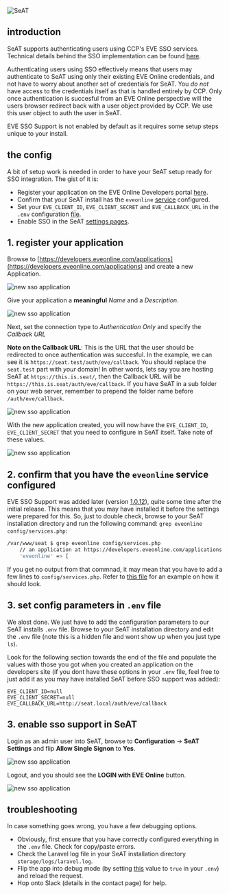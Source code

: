 ![SeAT](http://i.imgur.com/aPPOxSK.png)

## introduction
SeAT supports authenticating users using CCP's EVE SSO services. Technical details behind the SSO implementation can be found [here](https://eveonline-third-party-documentation.readthedocs.io/en/latest/sso/index.html).

Authenticating users using SSO effectively means that users may authenticate to SeAT using only their existing EVE Online credentials, and not have to worry about another set of credentials for SeAT. You *do not* have access to the credentials itself as that is handled entirely by CCP. Only once authentication is succesful from an EVE Online perspective will the users browser redirect back with a user object provided by CCP. We use this user object to auth the user in SeAT.

EVE SSO Support is not enabled by default as it requires some setup steps unique to your install.

## the config
A bit of setup work is needed in order to have your SeAT setup ready for SSO integration. The gist of it is:

- Register your application on the EVE Online Developers portal [here](https://developers.eveonline.com/applications).
- Confirm that your SeAT install has the `eveonline` [service](https://github.com/eveseat/seat/blob/b067bd3e742a79c35b5fa44ff77380a9187a27cf/config/services.php#L38-L45) configured.
- Set your `EVE_CLIENT_ID`, `EVE_CLIENT_SECRET` and `EVE_CALLBACK_URL` in the `.env` configuration [file](https://github.com/eveseat/seat/blob/b067bd3e742a79c35b5fa44ff77380a9187a27cf/.env.example#L21-L23).
- Enable SSO in the SeAT [settings pages](https://i.imgur.com/gPzwIQo.png).

## 1. register your application

Browse to [https://developers.eveonline.com/applications](https://developers.eveonline.com/applications) and create a new Application.

![new sso application](https://i.imgur.com/QcedExJ.png)

Give your application a **meaningful** *Name* and a *Description*.

![new sso application](https://i.imgur.com/HXzc9o1.png)

Next, set the connection type to *Authentication Only* and specify the *Callback URL*

**Note on the Callback URL**: This is the URL that the user should be redirected to once authentication was succesful. In the example, we can see it is `https://seat.test/auth/eve/callback`. You should replace the `seat.test` part with *your* domain! In other words, lets say you are hosting SeAT at `https://this.is.seat/`, then the Callback URL will be `https://this.is.seat/auth/eve/callback`. If you have SeAT in a sub folder on your web server, remember to prepend the folder name before `/auth/eve/callback`.

![new sso application](https://i.imgur.com/0laFISb.png)

With the new application created, you will now have the `EVE_CLIENT_ID`, `EVE_CLIENT_SECRET` that you need to configure in SeAT itself. Take note of these values.

![new sso application](https://i.imgur.com/LJjThed.png)

## 2. confirm that you have the `eveonline` service configured
EVE SSO Support was added later (version [1.0.12](https://github.com/eveseat/seat/releases/tag/1.0.12)), quite some time after the initial release. This means that you may have installed it before the settings were prepared for this. So, just to double check, browse to your SeAT installation directory and run the following command: `grep eveonline config/services.php`:

```bash
/var/www/seat $ grep eveonline config/services.php
    // an application at https://developers.eveonline.com/applications
    'eveonline' => [
```

If you get no output from that commnad, it may mean that you have to add a few lines to `config/services.php`. Refer to [this file](https://github.com/eveseat/seat/blob/b067bd3e742a79c35b5fa44ff77380a9187a27cf/config/services.php) for an example on how it should look.

## 3. set config parameters in `.env` file
We alost done. We just have to add the configuration parameters to our SeAT installs `.env` file. Browse to your SeAT installation directory and edit the `.env` file (note this is a hidden file and wont show up when you just type `ls`).

Look for the following section towards the end of the file and populate the values with those you got when you created an application on the developers site (if you dont have these options in your `.env` file, feel free to just add it as you may have installed SeAT before SSO support was added):

```
EVE_CLIENT_ID=null
EVE_CLIENT_SECRET=null
EVE_CALLBACK_URL=http://seat.local/auth/eve/callback
```

## 3. enable sso support in SeAT
Login as an admin user into SeAT, browse to **Configuration** -> **SeAT Settings** and flip **Allow Single Signon** to **Yes**.

![new sso application](https://i.imgur.com/gPzwIQo.png)

Logout, and you should see the **LOGIN with EVE Online** button.

![new sso application](http://i.imgur.com/umOPiDV.png)

## troubleshooting
In case something goes wrong, you have a few debugging options.

- Obviously, first ensure that you have correctly configured everything in the `.env` file. Check for copy/paste errors.
- Check the Laravel log file in your SeAT installation directory `storage/logs/laravel.log`.
- Flip the app into debug mode (by setting [this](https://github.com/eveseat/seat/blob/master/.env.example#L2) value to `true` in your `.env`) and reload the request.
- Hop onto Slack (details in the contact page) for help.
